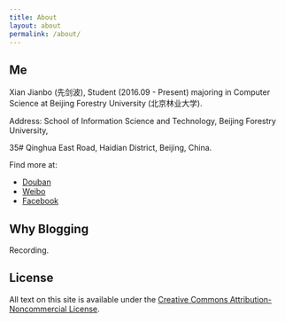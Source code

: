 ```yaml
---
title: About
layout: about
permalink: /about/
---
```


## Me

Xian Jianbo (先剑波), Student (2016.09 - Present) majoring in Computer Science at Beijing Forestry University (北京林业大学). 

Address: School of Information Science and Technology, Beijing Forestry University,

35# Qinghua East Road, Haidian District, Beijing, China.

Find more at: 

* [Douban](https://www.douban.com/people/129093748/)
* [Weibo](https://weibo.com/xianjianbo)
* [Facebook](https://www.facebook.com/jianbo.xian)


## Why Blogging

Recording.


## License

All text on this site is available under the [Creative Commons Attribution-Noncommercial License](https://en.wikipedia.org/wiki/Creative_Commons_license).



